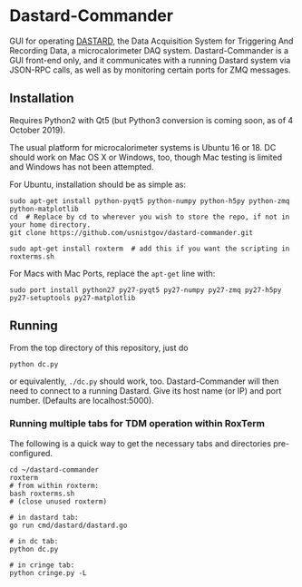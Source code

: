 # Dastard-Commander
GUI for operating [DASTARD](https://github.com/usnistgov/dastard), the Data Acquisition System for Triggering And Recording Data, a microcalorimeter DAQ system. Dastard-Commander is a GUI front-end only, and it communicates with a running Dastard system via JSON-RPC calls, as well as by monitoring certain ports for ZMQ messages.

## Installation
Requires Python2 with Qt5 (but Python3 conversion is coming soon, as of 4 October 2019).

The usual platform for microcalorimeter systems is Ubuntu 16 or 18. DC should work on Mac OS X or Windows, too, though Mac testing is limited and Windows has not been attempted.

For Ubuntu, installation should be as simple as:
```
sudo apt-get install python-pyqt5 python-numpy python-h5py python-zmq python-matplotlib
cd  # Replace by cd to wherever you wish to store the repo, if not in your home directory.
git clone https://github.com/usnistgov/dastard-commander.git

sudo apt-get install roxterm  # add this if you want the scripting in roxterms.sh
```

For Macs with Mac Ports, replace the `apt-get` line with:
```
sudo port install python27 py27-pyqt5 py27-numpy py27-zmq py27-h5py py27-setuptools py27-matplotlib
```

## Running
From the top directory of this repository, just do
```
python dc.py
```

or equivalently, `./dc.py` should work, too. Dastard-Commander will then need to connect to a running Dastard. Give its host name (or IP) and port number. (Defaults are localhost:5000).

### Running multiple tabs for TDM operation within RoxTerm
The following is a quick way to get the necessary tabs and directories pre-configured.
```
cd ~/dastard-commander
roxterm
# from within roxterm:
bash roxterms.sh
# (close unused roxterm)

# in dastard tab:
go run cmd/dastard/dastard.go

# in dc tab:
python dc.py

# in cringe tab:
python cringe.py -L
```
